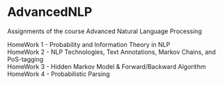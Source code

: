 # AdvancedNLP
Assignments of the course Advanced Natural Language Processing 

HomeWork 1 - Probability and Information Theory in NLP  
HomeWork 2 - NLP Technologies, Text Annotations, Markov Chains, and PoS-tagging  
HomeWork 3 - Hidden Markov Model & Forward/Backward Algorithm  
HomeWork 4 - Probabilistic Parsing
